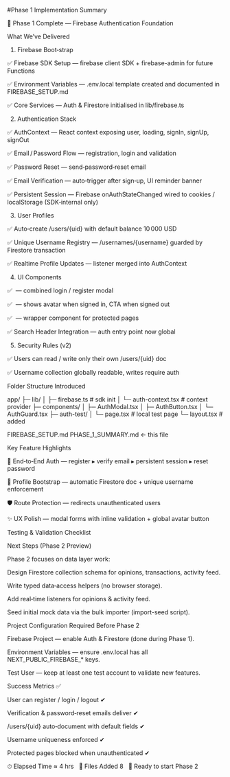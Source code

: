 #Phase 1 Implementation Summary

🎉 Phase 1 Complete — Firebase Authentication Foundation

What We’ve Delivered

1. Firebase Boot‑strap

✅ Firebase SDK Setup — firebase client SDK + firebase-admin for future Functions

✅ Environment Variables — .env.local template created and documented in FIREBASE_SETUP.md

✅ Core Services — Auth & Firestore initialised in lib/firebase.ts

2. Authentication Stack

✅ AuthContext — React context exposing user, loading, signIn, signUp, signOut

✅ Email / Password Flow — registration, login and validation

✅ Password Reset — send‑password‑reset email

✅ Email Verification — auto‑trigger after sign‑up, UI reminder banner

✅ Persistent Session — Firebase onAuthStateChanged wired to cookies / localStorage (SDK‑internal only)

3. User Profiles

✅ Auto‑create /users/{uid} with default balance 10 000 USD

✅ Unique Username Registry — /usernames/{username} guarded by Firestore transaction

✅ Realtime Profile Updates — listener merged into AuthContext

4. UI Components

✅ <AuthModal> — combined login / register modal

✅ <AuthButton> — shows avatar when signed in, CTA when signed out

✅ <AuthGuard> — wrapper component for protected pages

✅ Search Header Integration — auth entry point now global

5. Security Rules (v2)

✅ Users can read / write only their own /users/{uid} doc

✅ Username collection globally readable, writes require auth

Folder Structure Introduced

app/
├─ lib/
│  ├─ firebase.ts          # sdk init
│  └─ auth-context.tsx     # context provider
├─ components/
│  ├─ AuthModal.tsx
│  ├─ AuthButton.tsx
│  └─ AuthGuard.tsx
├─ auth-test/
│  └─ page.tsx            # local test page
└─ layout.tsx             # added <AuthProvider>

FIREBASE_SETUP.md
PHASE_1_SUMMARY.md  ← this file

Key Feature Highlights

🔐 End‑to‑End Auth — register ▸ verify email ▸ persistent session ▸ reset password

👤 Profile Bootstrap — automatic Firestore doc + unique username enforcement

🛡️ Route Protection — <AuthGuard> redirects unauthenticated users

✨ UX Polish — modal forms with inline validation + global avatar button

Testing & Validation Checklist



Next Steps (Phase 2 Preview)

Phase 2 focuses on data layer work:

Design Firestore collection schema for opinions, transactions, activity feed.

Write typed data‑access helpers (no browser storage).

Add real‑time listeners for opinions & activity feed.

Seed initial mock data via the bulk importer (import-seed script).

Project Configuration Required Before Phase 2

Firebase Project — enable Auth & Firestore (done during Phase 1).

Environment Variables — ensure .env.local has all NEXT_PUBLIC_FIREBASE_* keys.

Test User — keep at least one test account to validate new features.

Success Metrics ✅

User can register / login / logout ✔︎

Verification & password‑reset emails deliver ✔︎

/users/{uid} auto‑document with default fields ✔︎

Username uniqueness enforced ✔︎

Protected pages blocked when unauthenticated ✔︎

⏱ Elapsed Time ≈ 4 hrs   📄 Files Added 8   🚀 Ready to start Phase 2
